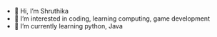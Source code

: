 - 👋 Hi, I’m Shruthika
- 👀 I’m interested in coding, learning computing, game development
- 🌱 I’m currently learning python, Java

<!---
shruthikab/shruthikab is a ✨ special ✨ repository because its `README.md` (this file) appears on your GitHub profile.
You can click the Preview link to take a look at your changes.
--->

